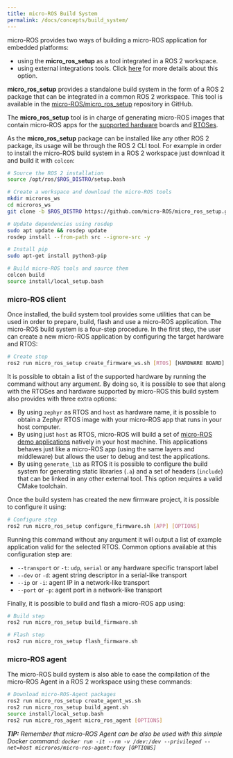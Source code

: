 ```yaml
---
title: micro-ROS Build System
permalink: /docs/concepts/build_system/
---
```


micro-ROS provides two ways of building a micro-ROS application for embedded platforms:
- using the **micro_ros_setup** as a tool integrated in a ROS 2 workspace.
- using external integrations tools. Click [here](/docs/concepts/build_system/external_build_systems/) for more details about this option.

**micro_ros_setup** provides a standalone build system in the form of a ROS 2 package that can be integrated in a common ROS 2 workspace. This tool is available in the [micro-ROS/micro_ros_setup](https://github.com/micro-ROS/micro_ros_setup) repository in GitHub.

The **micro_ros_setup** tool is in charge of generating micro-ROS images that contain micro-ROS apps for the [supported hardware](/docs/overview/hardware/) boards and [RTOSes](/docs/concepts/rtos/).

As the **micro_ros_setup** package can be installed like any other ROS 2 package, its usage will be through the ROS 2 CLI tool. For example in order to install the micro-ROS build system in a ROS 2 workspace just download it and build it with `colcon`:

```bash
# Source the ROS 2 installation
source /opt/ros/$ROS_DISTRO/setup.bash

# Create a workspace and download the micro-ROS tools
mkdir microros_ws
cd microros_ws
git clone -b $ROS_DISTRO https://github.com/micro-ROS/micro_ros_setup.git src/micro_ros_setup

# Update dependencies using rosdep
sudo apt update && rosdep update
rosdep install --from-path src --ignore-src -y

# Install pip
sudo apt-get install python3-pip

# Build micro-ROS tools and source them
colcon build
source install/local_setup.bash
```

### micro-ROS client

Once installed, the build system tool provides some utilities that can be used in order to prepare, build, flash and use a micro-ROS application. The micro-ROS build system is a four-step procedure. In the first step, the user can create a new micro-ROS application by configuring the target hardware and RTOS:

```bash
# Create step
ros2 run micro_ros_setup create_firmware_ws.sh [RTOS] [HARDWARE BOARD]
```

It is possible to obtain a list of the supported hardware by running the command without any argument. By doing so, it is possible to see that along with the RTOSes and hardware supported by micro-ROS this build system also provides with three extra options:
- By using `zephyr` as RTOS and `host` as hardware name, it is possible to obtain a Zephyr RTOS image with your micro-ROS app that runs in your host computer. 
- By using just `host` as RTOS, micro-ROS will build a set of [micro-ROS demo applications](https://github.com/micro-ROS/micro-ROS-demos) natively in your host machine. This applications behaves just like a micro-ROS app (using the same layers and middleware) but allows the user to debug and test the applications.
- By using `generate_lib` as RTOS it is possible to configure the build system for generating static libraries (`.a`) and a set of headers (`include`) that can be linked in any other external tool. This option requires a valid CMake toolchain.

Once the build system has created the new firmware project, it is possible to configure it using:

```bash
# Configure step
ros2 run micro_ros_setup configure_firmware.sh [APP] [OPTIONS]
```

Running this command without any argument it will output a list of example application valid for the selected RTOS.
Common options available at this configuration step are:
  - `--transport` or `-t`: `udp`, `serial` or any hardware specific transport label
  - `--dev` or `-d`: agent string descriptor in a serial-like transport
  - `--ip` or `-i`: agent IP in a network-like transport
  - `--port` or `-p`: agent port in a network-like transport


Finally, it is possible to build and flash a micro-ROS app using:

```bash
# Build step
ros2 run micro_ros_setup build_firmware.sh

# Flash step
ros2 run micro_ros_setup flash_firmware.sh
```

### micro-ROS agent

The micro-ROS build system is also able to ease the compilation of the micro-ROS Agent in a ROS 2 workspace using these commands:

```bash
# Download micro-ROS-Agent packages
ros2 run micro_ros_setup create_agent_ws.sh
ros2 run micro_ros_setup build_agent.sh
source install/local_setup.bash
ros2 run micro_ros_agent micro_ros_agent [OPTIONS]
```

***TIP:** Remember that micro-ROS Agent can be also be used with this simple Docker command: `docker run -it --rm -v /dev:/dev --privileged --net=host microros/micro-ros-agent:foxy [OPTIONS]`*
